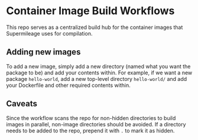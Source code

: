 # Container Image Build Workflows

This repo serves as a centralized build hub for the container images that Supermileage uses for compilation.

## Adding new images

To add a new image, simply add a new directory (named what you want the package to be) and add your contents within. For example, if we want a new package `hello-world`, add a new top-level directory `hello-world/` and add your Dockerfile and other required contents within. 


## Caveats

Since the workflow scans the repo for non-hidden directories to build images in parallel, non-image directories should be avoided. If a directory needs to be added to the repo, prepend it with `.` to mark it as hidden.